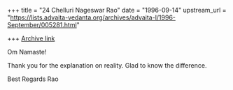 +++
title = "24 Chelluri Nageswar Rao"
date = "1996-09-14"
upstream_url = "https://lists.advaita-vedanta.org/archives/advaita-l/1996-September/005281.html"

+++
[Archive link](https://lists.advaita-vedanta.org/archives/advaita-l/1996-September/005281.html)

Om
Namaste!

Thank you for the explanation on reality.    Glad to know the difference.

Best Regards                                            Rao


